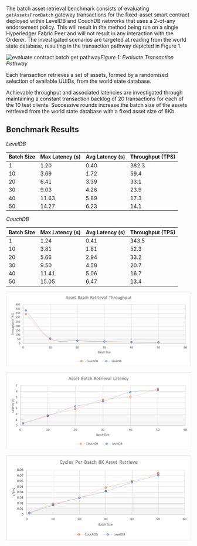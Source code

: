 The batch asset retrieval benchmark consists of evaluating `getAssetsFromBatch` gateway transactions for the fixed-asset smart contract deployed within LevelDB and CouchDB networks that uses a 2-of-any endorsement policy. This will result in the method being run on a single Hyperledger Fabric Peer and will not result in any interaction with the Orderer. The investigated scenarios are targeted at reading from the world state database, resulting in the transaction pathway depicted in Figure 1.

![evaluate contract batch get pathway](../../../../../../diagrams/TransactionRoute_Evaluate.png)*Figure 1: Evaluate Transaction Pathway*

Each transaction retrieves a set of assets, formed by a randomised selection of available UUIDs, from the world state database.

Achievable throughput and associated latencies are investigated through maintaining a constant transaction backlog of 20 transactions for each of the 10 test clients. Successive rounds increase the batch size of the assets retrieved from the world state database with a fixed asset size of 8Kb.

## Benchmark Results
*LevelDB*

| Batch Size | Max Latency (s) | Avg Latency (s) | Throughput (TPS) |
| ---------- | --------------- | --------------- | ---------------- |
| 1 | 1.20 | 0.40 | 382.3 |
| 10 | 3.69 | 1.72 | 59.4 |
| 20 | 6.41 | 3.39 | 33.1 |
| 30 | 9.03 | 4.26 | 23.9 |
| 40 | 11.63 | 5.89 | 17.3 |
| 50 | 14.27 | 6.23 | 14.1 |

*CouchDB*

| Batch Size | Max Latency (s) | Avg Latency (s) | Throughput (TPS) |
| ---------- | --------------- | --------------- | ---------------- |
| 1 | 1.24 | 0.41| 343.5 |
| 10 | 3.81 | 1.81 | 52.3 |
| 20 | 5.66 | 2.94 | 33.2 |
| 30 | 9.50 | 4.58 | 20.7 |
| 40 | 11.41 | 5.06 | 16.7 |
| 50 | 15.05 | 6.47 | 13.4 |

![batch query fabric tps performance](../../../../../charts/2.0.0/nodeJS/nodeSDK/getAssetBatch/GetAssetBatchTPS.png)

![batch query fabric latency performance](../../../../../charts/2.0.0/nodeJS/nodeSDK/getAssetBatch/GetAssetBatchLatency.png)

![batch query fabric cycles performance](../../../../../charts/2.0.0/nodeJS/nodeSDK/getAssetBatch/GetAssetBatchCycles.png)